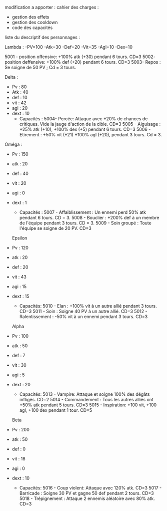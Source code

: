 modification a apporter :
cahier des charges : 
- gestion des effets
- gestion des cooldown
- code des capacités






liste du descriptif des personnages :


Lambda : 
-PV=100
-Atk=30
-Def=20
-Vit=35
-Agl=10
-Dex=10

5001 - position offensive: +100% atk (+30) pendant 6 tours. CD=3
5002- position deffensive: +100% def (+20) pendant 6 tours. CD=3
5003- Repos : Se soigne de 50 PV ; Cd = 3 tours.

Delta : 
- Pv : 80
- Atk : 40
- def : 10
- vit : 42
- agl : 20
- dext : 10
  - Capacités : 
5004- Percée: Attaque avec +20% de chances de critiques. Vide la jauge d'action de la cible. CD=3
5005  - Aiguisage : +25% atk (+10), +100% dex (+5) pendant 6 tours. CD=3
5006  - Etirement : +50% vit (+21) +100% agl (+20), pendant 3 tours. Cd = 3.

Oméga : 
- Pv : 150
- atk : 20
- def : 40
- vit : 20
- agi : 0 
- dext : 1
  - Capacités : 
5007  - Affaiblissement : Un ennemi perd 50% atk pendant 6 tours. CD = 3.
5008  - Bouclier : +200% def à un membre de l'équipe pendant 3 tours. CD = 3.
5009  - Soin groupé : Toute l'équipe se soigne de 20 PV. CD=3
 
  Epsilon
- Pv : 120
- atk : 20
- def : 20
- vit : 43
- agi : 15 
- dext : 15
  - Capacités:
5010  - Elan : +100% vit à un autre allié pendant 3 tours. CD=3
5011  - Soin : Soigne 40 PV à un autre allié. CD=3
5012  - Ralentissement : -50% vit à un ennemi pendant 3 tours. CD=3

  Alpha
- Pv : 100
- atk : 50
- def : 7
- vit : 30
- agi : 5 
- dext : 20
    - Capacités:
5013 - Vampire: Attaque et soigne 100% des dégâts infligés. CD=2
5014 - Commandement : Tous les autres alliés ont +50% atk pendant 5 tours. CD=3
5015 - Inspiration: +100 vit, +100 agl, +100 dex pendant 1 tour. CD=5

  Beta
- Pv : 200
- atk : 50
- def : 0
- vit : 18
- agi : 0 
- dext : 10
    - Capacités:
5016 - Coup violent: Attaque avec 120% atk. CD=3
5017 - Barricade : Soigne 30 PV et gagne 50 def pendant 2 tours. CD=3
5018 - Trépignement : Attaque 2 ennemis aléatoire avec 80% atk. CD=3
